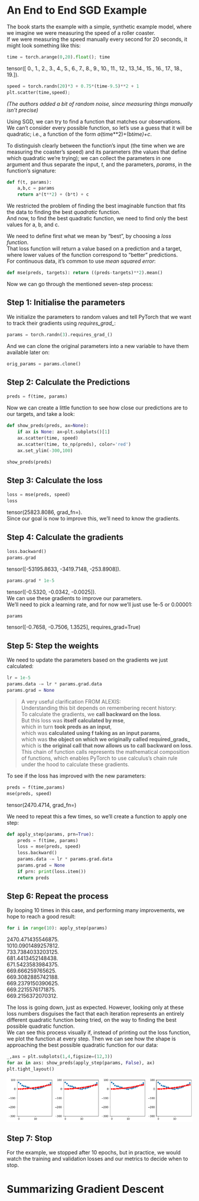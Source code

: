 # An End to End SGD Example

The book starts the example with a simple, synthetic example model, where we imagine we were measuring the speed of a roller coaster.     
If we were measuring the speed manually every second for 20 seconds, it might look something like this:
```python
time = torch.arange(0,20).float(); time
```
tensor([ 0.,  1.,  2.,  3.,  4.,  5.,  6.,  7.,  8.,  9., 10., 11., 12., 13.,14., 15., 16., 17., 18., 19.]).    
```python
speed = torch.randn(20)*3 + 0.75*(time-9.5)**2 + 1
plt.scatter(time,speed);
```
*(The authors added a bit of random noise, since measuring things manually isn’t precise)*

Using SGD, we can try to find a function that matches our observations.     
We can’t consider every possible function, so let’s use a guess that it will be quadratic; i.e., a function of the form *a*(time**2)+(b*time)+c*.

To distinguish clearly between the function’s input (the time when we are measuring the coaster’s speed) 
and its parameters (the values that define which quadratic we’re trying); we can collect the parameters in one argument 
and thus separate the input, *t*, and the parameters, *params*, in the function’s signature:

```python
def f(t, params):
    a,b,c = params
    return a*(t**2) + (b*t) + c
```
We restricted the problem of finding the best imaginable function that fits the data to finding the best *quadratic* function.     
And now, to find the best quadratic function, we need to find only the best values for a, b, and c.

We need to define first what we mean by “best”, by choosing a *loss function*.     
That loss function will return a value based on a prediction and a target, where lower values of the function correspond to “better” predictions.     
For continuous data, it’s common to use *mean squared error*:
```python
def mse(preds, targets): return ((preds-targets)**2).mean()
```

Now we can go through the mentioned seven-step process:

## Step 1: Initialise the parameters
We initialize the parameters to random values and tell PyTorch that we want to track their gradients using *requires_grad_*:
```python
params = torch.randn(3).requires_grad_()
```
And we can clone the original parameters into a new variable to have them available later on:
```python
orig_params = params.clone()
```

## Step 2: Calculate the Predictions
```python
preds = f(time, params)
```
Now we can create a little function to see how close our predictions are to our targets, and take a look:
```python
def show_preds(preds, ax=None):
    if ax is None: ax=plt.subplots()[1]
    ax.scatter(time, speed)
    ax.scatter(time, to_np(preds), color='red')
    ax.set_ylim(-300,100)
```
```python
show_preds(preds)
```

## Step 3: Calculate the loss
```python
loss = mse(preds, speed)
loss
```
tensor(25823.8086, grad_fn=<MeanBackward0>).    
Since our goal is now to improve this, we’ll need to know the gradients.

## Step 4: Calculate the gradients
```python
loss.backward()
params.grad
```
tensor([-53195.8633,  -3419.7148,   -253.8908]).    

```python
params.grad * 1e-5
```
tensor([-0.5320, -0.0342, -0.0025]).    
We can use these gradients to improve our parameters.     
We’ll need to pick a learning rate, and for now we’ll just use 1e-5 or 0.00001:

```python
params
```
tensor([-0.7658, -0.7506,  1.3525], requires_grad=True)

## Step 5: Step the weights
We need to update the parameters based on the gradients we just calculated:
```python
lr = 1e-5
params.data -= lr * params.grad.data
params.grad = None
```
> A very useful clarification FROM ALEXIS:      
Understanding this bit depends on remembering recent history:     
To calculate the gradients, we **call backward on the loss**.     
But this loss was **itself calculated by mse**,     
which in turn **took preds as an input**,     
which was **calculated using f taking as an input params**,     
which was **the object on which we originally called required_grads_**     
which is **the original call that now allows us to call backward on loss**.     
This chain of function calls represents the mathematical composition of functions, 
which enables PyTorch to use calculus’s chain rule under the hood to calculate these gradients.

To see if the loss has improved with the new parameters:
```python
preds = f(time,params)
mse(preds, speed)
```
tensor(2470.4714, grad_fn=<MeanBackward0>)

We need to repeat this a few times, so we’ll create a function to apply one step:
```python
def apply_step(params, prn=True):
    preds = f(time, params)
    loss = mse(preds, speed)
    loss.backward()
    params.data -= lr * params.grad.data
    params.grad = None
    if prn: print(loss.item())
    return preds
```

## Step 6: Repeat the process
By looping 10 times in this case, and performing many improvements, we hope to reach a good result:
```python
for i in range(10): apply_step(params)
```
2470.471435546875.    
1010.0901489257812.    
733.7384033203125.    
681.4413452148438.    
671.5423583984375.    
669.666259765625.    
669.3082885742188.    
669.2379150390625.    
669.2215576171875.    
669.2156372070312. 

The loss is going down, just as expected. However, looking only at these loss numbers 
disguises the fact that each iteration represents an entirely different quadratic function being tried, 
on the way to finding the best possible quadratic function.     
We can see this process visually if, instead of printing out the loss function, we plot the function at every step. 
Then we can see how the shape is approaching the best possible quadratic function for our data:

```python
_,axs = plt.subplots(1,4,figsize=(12,3))
for ax in axs: show_preds(apply_step(params, False), ax)
plt.tight_layout()
```

![FunctionApproachBest](https://github.com/luisenoz/luisenoz.github.io/blob/master/images/QuadrCurveShapes.png)

## Step 7: Stop
For the example, we stopped after 10 epochs, but in practice, we would watch the training and validation losses and our metrics to decide when to stop.

# Summarizing Gradient Descent


